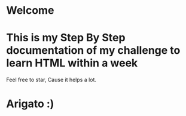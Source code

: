 # Welcome
# This is my Step By Step documentation of my challenge to learn HTML within a week
  Feel free to star, Cause it helps a lot.
# Arigato :)
